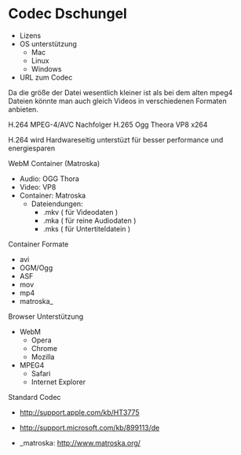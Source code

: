 
Codec Dschungel
===============

* Lizens
* OS unterstützung
  * Mac
  * Linux
  * Windows
* URL zum Codec

Da die größe der Datei wesentlich kleiner ist als bei dem alten mpeg4 Dateien könnte man auch gleich Videos in verschiedenen Formaten anbieten.

H.264 MPEG-4/AVC
Nachfolger H.265
Ogg Theora
VP8
x264

H.264 wird Hardwareseitig unterstüzt für besser performance und energiesparen

WebM Container (Matroska)
  * Audio: OGG Thora
  * Video: VP8
  * Container: Matroska
    * Dateiendungen:
      * .mkv ( für Videodaten )
      * .mka ( für reine Audiodaten )
      * .mks ( für Untertiteldatein )

Container Formate
  * avi
  * OGM/Ogg
  * ASF
  * mov
  * mp4
  * matroska_

Browser Unterstützung
  * WebM
    * Opera
    * Chrome
    * Mozilla
  * MPEG4
    * Safari
    * Internet Explorer

Standard Codec
  * http://support.apple.com/kb/HT3775
  * http://support.microsoft.com/kb/899113/de



* _matroska: http://www.matroska.org/
